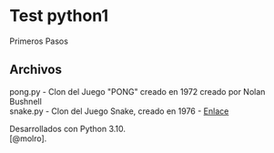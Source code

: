 # Test python1
Primeros Pasos  

## Archivos
pong.py  - Clon del Juego "PONG" creado en 1972 creado por Nolan Bushnell  
snake.py - Clon del Juego Snake, creado en 1976 - [Enlace](https://hipertextual.com/2019/02/snake-juego-mas-popular-nokia)  

Desarrollados con Python 3.10.  
[@molro].  
